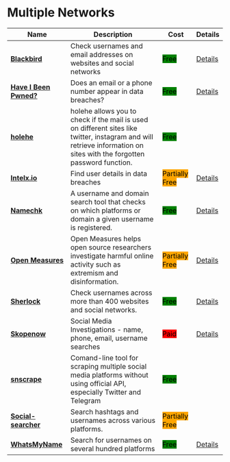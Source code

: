 # Multiple Networks

| Name | Description | Cost | Details |
| --- | --- | --- | --- |
| [**Blackbird**](https://github.com/p1ngul1n0/blackbird) | Check usernames and email addresses on websites and social networks | <mark style="background-color:green;">Free</mark> | [Details](../../../tools/blackbird/README.md) |
| [**Have I Been Pwned?**](https://haveibeenpwned.com/) | Does an email or a phone number appear in data breaches? | <mark style="background-color:green;">Free</mark> | [Details](../../../tools/have-i-been-pwned/README.md) |
| [**holehe**](https://github.com/megadose/holehe) | holehe allows you to check if the mail is used on different sites like twitter, instagram and will retrieve information on sites with the forgotten password function. | <mark style="background-color:green;">Free</mark> |  |
| [**Intelx.io**](http://intelx.io/) | Find user details in data breaches | <mark style="background-color:orange;">Partially Free</mark> | [Details](../../../tools/intelx.io/README.md) |
| [**Namechk**](https://namechk.com/) | A username and domain search tool that checks on which platforms or domain a given username is registered. | <mark style="background-color:green;">Free</mark> | [Details](../../../tools/namechk/README.md) |
| [**Open Measures**](https://openmeasures.io/) | Open Measures helps open source researchers investigate harmful online activity such as extremism and disinformation. | <mark style="background-color:orange;">Partially Free</mark> | [Details](../../../tools/open-measures/README.md) |
| [**Sherlock**](https://github.com/sherlock-project/sherlock) | Check usernames across more than 400 websites and social networks. | <mark style="background-color:green;">Free</mark> | [Details](../../../tools/sherlock/README.md) |
| [**Skopenow**](http://skopenow.com/) | Social Media Investigations - name, phone, email, username searches | <mark style="background-color:red;">Paid</mark> | [Details](../../../tools/skopenow/README.md) |
| [**snscrape**](https://github.com/JustAnotherArchivist/snscrape) | Comand-line tool for scraping multiple social media platforms without using official API, especially Twitter and Telegram | <mark style="background-color:green;">Free</mark> |  |
| [**Social-searcher**](https://www.social-searcher.com/) | Search hashtags and usernames across various platforms. | <mark style="background-color:orange;">Partially Free</mark> |  |
| [**WhatsMyName**](https://whatsmyname.app/) | Search for usernames on several hundred platforms | <mark style="background-color:green;">Free</mark> | [Details](../../../tools/whats-my-name/README.md) |